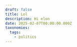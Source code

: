 ```yaml
---
draft: false
title: Lol
description: Hi elon
date: 2025-02-07T00:00:00.000Z
taxonomies:
  tags:
    - politics
---
```


